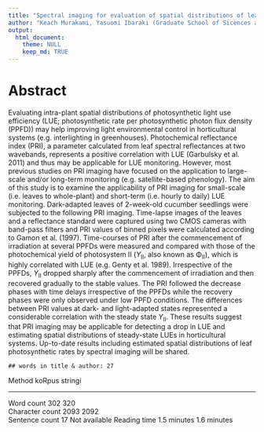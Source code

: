 ```yaml
---
title: "Spectral imaging for evaluation of spatial distributions of leaf photosynthetic light use efficiency" 
author: "Keach Murakami, Yasuomi Ibaraki (Graduate School of Sicences and Technology for Innovation, Yamaguchi University)"
output:
  html_document:
    theme: NULL
    keep_md: TRUE
---
```


# Abstract

Evaluating intra-plant spatial distributions of photosynthetic light use efficiency (LUE; photosynthetic rate per photosynthetic photon flux density (PPFD)) may help improving light environmental control in horticultural systems (e.g. interlighting in greenhouses).
Photochemical reflectance index (PRI), a parameter calculated from leaf spectral reflectances at two wavebands, represents a positive correlation with LUE (Garbulsky et al. 2011) and thus may be applicable for LUE monitoring.
However, most previous studies on PRI imaging have focused on the application to large-scale and/or long-term monitoring (e.g. satellite-based phenology).
The aim of this study is to examine the applicability of PRI imaging for small-scale (i.e. leaves to whole-plant) and short-term (i.e. hourly to daily) LUE monitoring.
Dark-adapted leaves of 2-week-old cucumber seedlings were subjected to the following PRI imaging.
Time-lapse images of the leaves and a reflectance standard were captured using two CMOS cameras with band-pass filters and PRI values of binned pixels were calculated according to Gamon et al. (1997).
Time-courses of PRI after the commencement of irradiation at several PPFDs were measured and compared with those of the photochemical yield of photosystem II (<i>Y</i><sub>II</sub>, also known as &Phi;<sub>II</sub>), which is highly correlated with LUE (e.g. Genty et al. 1989).
Irrespective of the PPFDs, <i>Y</i><sub>II</sub> dropped sharply after the commencement of irradiation and then recovered gradually to the stable values.
The PRI followed the decrease phases with time delays irrespective of the PPFDs while the recovery phases were only observed under low PPFD conditions.
The differences between PRI values at dark- and light-adapted states represented a considerable correlation with the steady state <i>Y</i><sub>II</sub>.
These results suggest that PRI imaging may be applicable for detecting a drop in LUE and estimating spatial distributions of steady-state LUEs in horticultural systems.
Up-to-date results including estimated spatial distributions of leaf photosynthetic rates by spectral imaging will be shared.


```
## words in title & author: 27
```



Method            koRpus        stringi       
----------------  ------------  --------------
Word count        302           320           
Character count   2093          2092          
Sentence count    17            Not available 
Reading time      1.5 minutes   1.6 minutes   
